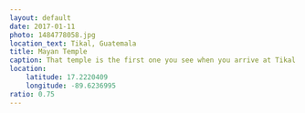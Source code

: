 ```yaml
---
layout: default
date: 2017-01-11
photo: 1484778058.jpg
location_text: Tikal, Guatemala
title: Mayan Temple
caption: That temple is the first one you see when you arrive at Tikal. It is very nice but not the nicest in my opinion.
location:
    latitude: 17.2220409
    longitude: -89.6236995
ratio: 0.75
---
```

